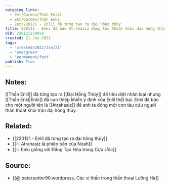 ```yaml
---
outgoing_links:
  - Zet/Garden/Thần Enlil
  - Zet/Garden/Thần Enki
  - Zet/220121 - Enlil đã từng tạo ra đại hồng thủy
title: 220121 - Enki đã báo Atrahasiz đóng tàu thoát khỏi đại hồng thủy
UID: 220121230850
created: 21-Jan-2022
tags:
  - 'created/2022/Jan/21'
  - 'evergreen'
  - 'permanent/fact'
publish: True
---
```

## Notes:
[[Thần Enlil]] đã từng tạo ra [[Đại Hồng Thủy]] để tiêu diệt nhân loại nhưng [[Thần Enki|Enki]] đã can thiệp khiến ý định của Enlil thất bại. Enki đã báo cho một người tên là [[Atrahasiz]] để anh ta đóng một con tàu cứu người thân thoát khỏi trận đại hồng thủy.

## Related:
- [[220121 - Enlil đã từng tạo ra đại hồng thủy]]
- [[💥 Atrahasiz là phiên bản của Noah]]
- [[💥 Enki giống với Đấng Tạo Hóa trong Cựu Ước]]
## Source:
- [[@ peterpotter90.wordpress, Các vị thần trong thần thoại Lưỡng Hà]]

